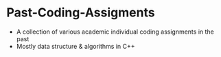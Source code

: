 # Past-Coding-Assigments
  - A collection of various academic individual coding assignments in the past 
  - Mostly data structure & algorithms in C++
